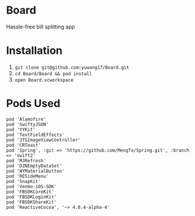 # Board
Hassle-free bill splitting app

# Installation
1. `git clone git@github.com:yuwang17/Board.git`
2. `cd Board/Board && pod install`
3. `open Board.xcworkspace`

# Pods Used
```
pod 'Alamofire'
pod 'SwiftyJSON'
pod 'YYKit'
pod 'TextFieldEffects'
pod 'JTSImageViewController'
pod 'CRToast'
pod 'Spring', :git => 'https://github.com/MengTo/Spring.git', :branch => 'swift2'
pod 'MJRefresh'
pod 'DZNEmptyDataSet'
pod 'WYMaterialButton'
pod 'RESideMenu'
pod 'SnapKit'
pod 'Venmo-iOS-SDK'
pod 'FBSDKCoreKit'
pod 'FBSDKLoginKit'
pod 'FBSDKShareKit'
pod 'ReactiveCocoa', '~> 4.0.4-alpha-4'
```
